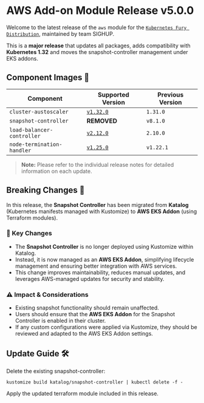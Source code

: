 # AWS Add-on Module Release v5.0.0

Welcome to the latest release of the `aws` module for the [`Kubernetes Fury Distribution`](https://github.com/sighupio/fury-distribution), maintained by team SIGHUP.

This is a **major release** that updates all packages, adds compatibility with **Kubernetes 1.32** and moves the snapshot-controller management under EKS addons.

## Component Images 🚢

| Component                  | Supported Version                                                                                 | Previous Version |
| -------------------------- |---------------------------------------------------------------------------------------------------|------------------|
| `cluster-austoscaler`      | [`v1.32.0`](https://github.com/kubernetes/autoscaler/releases/tag/cluster-autoscaler-1.32.0)      | `1.31.0`         |
| `snapshot-controller`      | **REMOVED**                                                                                       | `v8.1.0`         |
| `load-balancer-controller` | [`v2.12.0`](https://github.com/kubernetes-sigs/aws-load-balancer-controller/releases/tag/v2.12.0) | `2.10.0`         |
| `node-termination-handler` | [`v1.25.0`](https://github.com/aws/aws-node-termination-handler/releases/tag/v1.25.0)             | `v1.22.1`        |

> **Note:** Please refer to the individual release notes for detailed information on each update.

## Breaking Changes 🚨

In this release, the **Snapshot Controller** has been migrated from **Katalog** (Kubernetes manifests managed with Kustomize) to **AWS EKS Addon** (using Terraform modules).

### 🔑 Key Changes

- The **Snapshot Controller** is no longer deployed using Kustomize within Katalog.
- Instead, it is now managed as an **AWS EKS Addon**, simplifying lifecycle management and ensuring better integration with AWS services.
- This change improves maintainability, reduces manual updates, and leverages AWS-managed updates for security and stability.

### ⚠️ Impact & Considerations

- Existing snapshot functionality should remain unaffected.
- Users should ensure that the **AWS EKS Addon** for the Snapshot Controller is enabled in their cluster.
- If any custom configurations were applied via Kustomize, they should be reviewed and adapted to the AWS EKS Addon settings.

## Update Guide 🛠️

Delete the existing snapshot-controller:

```shell
kustomize build katalog/snapshot-controller | kubectl delete -f -
```

Apply the updated terraform module included in this release.

<!-- Links -->
